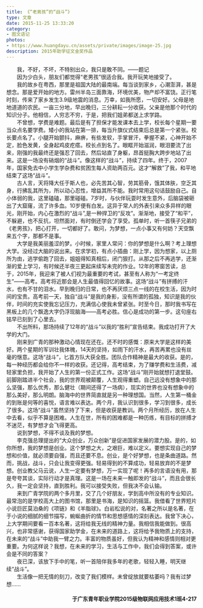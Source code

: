 ```yaml
---
title: 《“老男孩”的“战斗”》
type: 文章
date: 2015-11-25 13:33:20
category: 
- 图文语记
photos:
- https://www.huangdayu.cn/assets/private/images/image-25.jpg
description: 2015年助学征文金奖作品
---
```


&emsp;&emsp;我，不好，不坏，不特别出众，我只是敢不同。——题记  
&emsp;&emsp;因为少白头，朋友们都觉得“老男孩”很适合我。我开玩笑地接受了。  
&emsp;&emsp;我的故乡在粤西，那里是祖国大陆的最南端。每当谈到家乡，心潮澎湃，甚是想念。那是爱开始的地方。雷州半岛三面靠海，环境优美，物产却不富饶。正行笔时刻，传来了家乡发生3.9级地震的消息。万幸，如我所愿，一切安好。父母是地地道道的农民。一亩三分地，早出晚归，三分耕耘一分收获。父亲是他那个时代的知识分子。他相信，人穷志不穷，于是，把我们姐弟都送上求学路。  
&emsp;&emsp;不曾想，学费是难题。最后是有了担保才能发课本去上学，校长每个星期一要当众点名要学费。矮小的我站在第一排，每当升旗仪式结束后总是第一个紧张。校长要点名了。小腿开始颤抖，麻痹，有些发软，手掌冒汗，拳握不紧，心神开始不定，脸色发黄，全身起鸡皮疙瘩。校长点到名了。眼眶开始滋润，眼泪要流了出来，刚强的我最终还是强忍了回去，然后站直了身躯，昂首挺胸大跨步地站了出来。这是一场没有硝烟的“战斗”。像这样的“战斗”，持续了四年。终于，2007年，国家免去中小学生学杂费和贫困生每人资助两百元。这才“解救”了我，和平地结束了这场“战斗”。  
&emsp;&emsp;古人言，天将降大任于斯人也，必先苦其心智，劳其筋骨，饿其体肤，空乏其身，行拂乱其所为，所以动心忍性，增益其所不能。我时常用这句话鼓励自己。自小体弱的我，这里磕磕，那里碰碰。7岁时，与伙伴玩耍时发生意外，后脑袋被砸出了大窟窿，流了许多血。10岁便有白发。这异于常人的外表引来众多异样的眼光，刚开始，内心在激烈的“战斗”,是一种捍卫的“反攻”。渐渐地，接受了“和平”，不躲避，也不反抗，坦然面对，有时倒还学会了享受。孤单时，听一首筷子兄弟的《老男孩》，把心打开，一切都好了。敢问，为梦想，一点小事又有何妨？天空飘来五个字，那都不是事。  
&emsp;&emsp;大学是我美丽羞涩的梦。小时候，家里人常问：你的梦想是什么啊？考上理想大学。没经过大脑的说出来。在求学初，有点小插曲：刚上学，因为想家，以上厕所为由，逃学偷跑了回去，姐姐得知真相后，闭门狠打。从那之后不再逃学，还渐渐的爱上学习，有时候还半夜三更起床续写未完的作业。12年的寒窗苦读，总于，2015年，我迎来了被人们视为最重要的考试，甚至有人称为“一考定终生”——高考。高考将近那会是人生最值得回忆的故事。这场“战斗”有拼搏的汗水，也有不甘的泪水。早到晚归的日常，也不再厌烦三点一线的在校生活，因为时间的宝贵。高考前一天，独自“战斗”是我的身影，没有所谓的孤独，知识是我的伙伴，时间的充实使我忘记压力，充满信心使我未曾紧张。时至今日，那时我书写在黑板上的几个飘逸大字仍浮现脑海——高考必胜。信心是成功的第一步。这句座右铭早已刻到了心里去。  
&emsp;&emsp;不出所料，那场持续了12年的“战斗”以我的“胜利”宣告结束。我成功打开了大学的大门。  
&emsp;&emsp;刚来到广青的那种激动心情现在还在。还不时的感慨：原来大学是这样的美好。两个星期的军训壮我体魄，14天的坚持，如雨下的汗水，再苦再累也没有丝毫的惬意。这场“战斗”，匕首方队大获全胜。团队合作精神是最大的收获。是的，每一种经历都会给你不一样的收获。还记得，高考结束，为了赚学费和生活费，减轻家里负担，我开始了人生的第一份正式工作。这场“战斗”刚开始就想打退堂鼓。前脚刚踏进半个社会，我的世界观被颠覆，人生观得重塑。自己远没有想象中的那么坚强，那么优秀，那么健壮（期间还得了一场病），现实的世界也没有想象中的那么美好，那么明朗。脑海中的世界简直就是另一种理想国。当然，人生第一桶金的到账是何等的喜悦，语言难以表达。两个月，我认识到很多，学习到很多，成长了很多。这场“战斗”虽然坚持了下来，但是收获是教训。两个月所经历，放在人生中去看，似乎不算是困难。人生在世，所有的困难都是一种历练，有目标的拼搏才不迷茫，有梦想才会飞得更高。  
&emsp;&emsp;说到梦想，不得不谈及我的梦想。  
&emsp;&emsp;李克强总理提出的“大众创业，万众创新”是促进国家发展的潜力股。是的，如你所想，我的梦想是创业。这个梦想之大，之艰巨，难以定义。要想实现自己的梦想和价值，就必须要自强，而且还要不息。创业，是个好梦想，也是条曲道路。然而，挑战，战斗，只会让我变得更强。轻易得到的不算成功，轻易放弃的不是梦想。创业教父马云说，人生一定要有梦想，万一实现了呢！再多的言语没有用，那是夸夸其谈，实际行动才是真理。这是一场在未来一触即发的“战斗”，而且会很长久，我一定会坚持，直到胜利。我可以接受失败，但我决不会认输。  
&emsp;&emsp;来到广青学院的两个多月里，交了几个好朋友，学到高中所没有的专业知识。最常泡的是学校高大上的图书馆，那里是书海，是知识的摇篮。我借看了世界短片小说巨匠莫泊桑的《项链》和《羊脂球》。白岩松说的对，名著之所以是名著，在于小说的细腻的细节描写，蜿蜒曲折的情节和思想感情的深刻表达。我曾下决心，上大学期间要看一百本名著，这将给我无线的精神力量。我相信我能做到。很高兴，也非常感谢，获得国家助学金，在未来的道路上，这将给予我物质上的支持，在未来的“战斗”中助我一臂之力。丰富的物质虽好，但我认为精神和感情则相对更重要。为何这样说？我想，在未来的学习，生活与工作中，我们会得到答案，或许会是不同的答案？  
&emsp;&emsp;夜已深，该放下手中的笔，听一首陪伴我多年的老歌，轻轻入睡，明天继续“战斗”。  
&emsp;&emsp;生活像一把无情的刻刀，改变了我们模样。未曾绽放就要枯萎吗？我有过梦想……  
  
<h4 align="right">于广东青年职业学院2015级物联网应用技术1班4-217</h4>